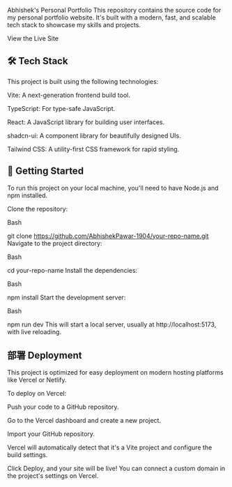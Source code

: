 Abhishek's Personal Portfolio
This repository contains the source code for my personal portfolio website. It's built with a modern, fast, and scalable tech stack to showcase my skills and projects.

View the Live Site

## 🛠️ Tech Stack
This project is built using the following technologies:

Vite: A next-generation frontend build tool.

TypeScript: For type-safe JavaScript.

React: A JavaScript library for building user interfaces.

shadcn-ui: A component library for beautifully designed UIs.

Tailwind CSS: A utility-first CSS framework for rapid styling.

## 🚀 Getting Started
To run this project on your local machine, you'll need to have Node.js and npm installed.

Clone the repository:

Bash

git clone https://github.com/AbhishekPawar-1904/your-repo-name.git
Navigate to the project directory:

Bash

cd your-repo-name
Install the dependencies:

Bash

npm install
Start the development server:

Bash

npm run dev
This will start a local server, usually at http://localhost:5173, with live reloading.

## 部署 Deployment
This project is optimized for easy deployment on modern hosting platforms like Vercel or Netlify.

To deploy on Vercel:

Push your code to a GitHub repository.

Go to the Vercel dashboard and create a new project.

Import your GitHub repository.

Vercel will automatically detect that it's a Vite project and configure the build settings.

Click Deploy, and your site will be live! You can connect a custom domain in the project's settings on Vercel.









